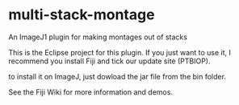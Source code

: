 # multi-stack-montage
An ImageJ1 plugin for making montages out of stacks


This is the Eclipse project for this plugin. If you just want to use it, I recommend you install Fiji and tick our update site (PTBIOP).

to install it on ImageJ, just dowload the jar file from the bin folder.

See the Fiji Wiki for more information and demos. 
